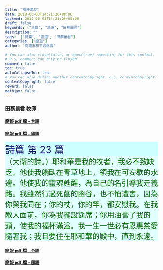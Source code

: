```yaml
---
title: "福杯滿溢"
date: 2018-06-03T14:21:20+08:00
lastmod: 2018-06-03T14:21:20+08:00
draft: false
keywords: ["詩篇", "證道", "田蔡麗君"]
description: ""
tags:  ["詩篇", "證道", "田蔡麗君"]
categories: ["證道"]
author: "高雄市和平浸信會"

# You can also close(false) or open(true) something for this content.
# P.S. comment can only be closed
comment: false
toc: true
autoCollapseToc: true
# You can also define another contentCopyright. e.g. contentCopyright: "This is another copyright."
contentCopyright: false
reward: false
mathjax: false
---
```


### 田蔡麗君 牧師

#### [簡報 pdf 檔 - 台語](/pdf-s/s20180603t.pdf "福杯滿溢 - 台語")

#### [簡報 pdf 檔 - 國語](/pdf-s/s20180603c.pdf "福杯滿溢 - 國語")

<div style="background-color:#CCFFFF"><font size="6", color="#191970">
詩篇 第 23 篇
</font>
</div>

<div style="background-color:#E0FFFF"><font size="5", color="#006400">
（大衛的詩。）耶和華是我的牧者，我必不致缺乏。他使我躺臥在青草地上，領我在可安歇的水邊。他使我的靈魂甦醒，為自己的名引導我走義路。我雖然行過死蔭的幽谷，也不怕遭害，因為你與我同在；你的杖，你的竿，都安慰我。在我敵人面前，你為我擺設筵席；你用油膏了我的頭，使我的福杯滿溢。我一生一世必有恩惠慈愛隨著我；我且要住在耶和華的殿中，直到永遠。
</font>
</div>

#### [簡報 pdf 檔 - 台語](/pdf-s/s20180603t.pdf "福杯滿溢 - 台語")

#### [簡報 pdf 檔 - 國語](/pdf-s/s20180603c.pdf "福杯滿溢 - 國語")